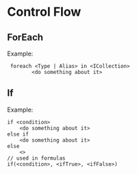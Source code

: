 # Control Flow

## ForEach

Example:

```bella
 foreach <Type | Alias> in <ICollection>
        <do something about it>
```

## If

Example:

```bella
if <condition>
    <do something about it>
else if
    <do something about it>
else
    <>
// used in formulas
if(<condition>, <ifTrue>, <ifFalse>)
```
